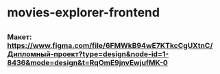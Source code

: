 # movies-explorer-frontend

##

### Макет: https://www.figma.com/file/6FMWkB94wE7KTkcCgUXtnC/Дипломный-проект?type=design&node-id=1-8436&mode=design&t=RqOmE9jnvEwjufMK-0